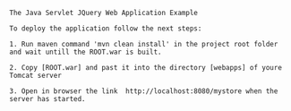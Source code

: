 

    The Java Servlet JQuery Web Application Example
    
    To deploy the application follow the next steps:
    
    1. Run maven command 'mvn clean install' in the project root folder and wait untill the ROOT.war is built.
    
    2. Copy [ROOT.war] and past it into the directory [webapps] of youre Tomcat server 
    
    3. Open in browser the link  http://localhost:8080/mystore when the server has started.